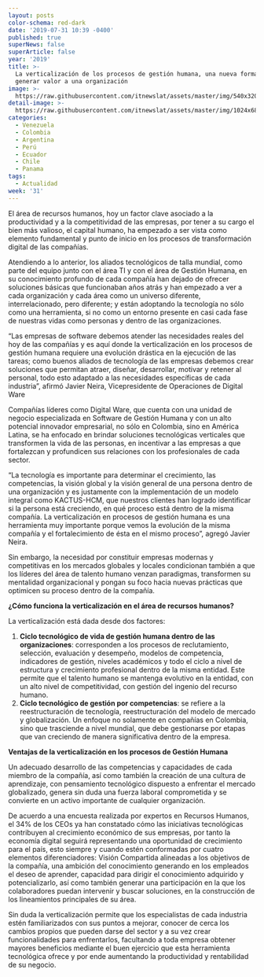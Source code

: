 ```yaml
---
layout: posts
color-schema: red-dark
date: '2019-07-31 10:39 -0400'
published: true
superNews: false
superArticle: false
year: '2019'
title: >-
  La verticalización de los procesos de gestión humana, una nueva forma de
  generar valor a una organización
image: >-
  https://raw.githubusercontent.com/itnewslat/assets/master/img/540x320/Javier-Neira-p.jpg
detail-image: >-
  https://raw.githubusercontent.com/itnewslat/assets/master/img/1024x680/Javier-Neira-g.jpg
categories:
  - Venezuela
  - Colombia
  - Argentina
  - Perú
  - Ecuador
  - Chile
  - Panama
tags:
  - Actualidad
week: '31'
---
```

El área de recursos humanos, hoy un factor clave asociado a la productividad y a la competitividad de las empresas, por tener a su cargo el bien más valioso, el capital humano, ha empezado a ser vista como elemento fundamental y punto de inicio en los procesos de transformación digital de las compañías. 

Atendiendo a lo anterior, los aliados tecnológicos de talla mundial, como parte del equipo junto con el área TI y con el área de Gestión Humana, en su conocimiento profundo de cada compañía han dejado de ofrecer soluciones básicas que funcionaban años atrás y han empezado a ver a cada organización y cada área como un universo diferente,  interrelacionado, pero diferente; y están adoptando la tecnología no sólo como una herramienta, si no como un entorno presente en casi cada fase de nuestras vidas como personas y dentro de las organizaciones.  

“Las empresas de software debemos atender las necesidades reales del hoy de las compañías y es aquí donde la verticalización en los procesos de gestión humana requiere una evolución drástica en la ejecución de las tareas; como buenos aliados de tecnología de las empresas debemos crear soluciones que permitan atraer, diseñar, desarrollar, motivar y retener al personal, todo esto adaptado a las necesidades específicas de cada industria”, afirmó Javier Neira, Vicepresidente de Operaciones de Digital Ware

Compañías líderes como Digital Ware, que cuenta con una unidad de negocio especializada en Software de Gestión Humana y con un alto potencial innovador empresarial, no sólo en Colombia, sino en América Latina, se ha enfocado en brindar soluciones tecnológicas verticales que transformen la vida de las personas, en incentivar a las empresas a que fortalezcan y profundicen sus relaciones con los profesionales de cada sector. 

“La tecnología es importante para determinar el crecimiento, las competencias, la visión global y la visión general de una persona dentro de una organización y es justamente con la implementación de un modelo integral como KACTUS-HCM, que nuestros clientes han logrado identificar si la persona está creciendo, en qué proceso está dentro de la misma compañía. La verticalización en procesos de gestión humana es una herramienta muy importante porque vemos la evolución de la misma compañía y el fortalecimiento de ésta en el mismo proceso”, agregó Javier Neira.

Sin embargo, la necesidad por constituir empresas modernas y competitivas en los mercados globales y locales condicionan también a que los líderes del área de talento humano venzan paradigmas, transformen su mentalidad organizacional y pongan su foco hacia nuevas prácticas que optimicen su proceso dentro de la compañía. 

**¿Cómo funciona la verticalización en el área de recursos humanos?**

La verticalización está dada desde dos factores: 

1. **Ciclo tecnológico de vida de gestión humana dentro de las organizaciones**: corresponden a los procesos de reclutamiento, selección, evaluación y desempeño, modelos de competencia, indicadores de gestión, niveles académicos y todo el ciclo a nivel de estructura y crecimiento profesional dentro de la misma entidad. Este permite que el talento humano se mantenga evolutivo en la entidad, con un alto nivel de competitividad, con gestión del ingenio del recurso humano. 
1. **Ciclo tecnológico de gestión por competencias**: se refiere a la reestructuración de tecnología, reestructuración del modelo de mercado y globalización. Un enfoque no solamente en compañías en Colombia, sino que trasciende a nivel mundial, que debe gestionarse por etapas que van creciendo de manera significativa dentro de la empresa.

**Ventajas de la verticalización en los procesos de Gestión Humana**

Un adecuado desarrollo de las competencias y capacidades de cada miembro de la compañía, así como también la creación de una cultura de aprendizaje, con pensamiento tecnológico dispuesto a enfrentar el mercado globalizado, genera sin duda una fuerza laboral comprometida y se convierte en un activo importante de cualquier organización. 

De acuerdo a una encuesta realizada por expertos en Recursos Humanos, el 34% de los CEOs ya han constatado cómo las iniciativas tecnológicas contribuyen al crecimiento económico de sus empresas, por tanto la economía digital seguirá representando una oportunidad de crecimiento para el país, esto siempre y cuando estén conformadas por cuatro elementos diferenciadores: Visión Compartida alineadas a los objetivos de la compañía, una ambición del conocimiento generando en los empleados el deseo de aprender, capacidad para dirigir el conocimiento adquirido y potencializarlo, así como también generar una participación en la que los colaboradores puedan intervenir y buscar soluciones, en la construcción de los lineamientos principales de su área. 

Sin duda la verticalización permite que los especialistas de cada industria estén familiarizados con sus puntos a mejorar, conocer de cerca los cambios propios que pueden darse del sector y a su vez crear funcionalidades para enfrentarlos, facultando a toda empresa obtener mayores beneficios mediante el buen ejercicio que esta herramienta tecnológica ofrece y por ende aumentando la productividad y rentabilidad de su negocio. 
